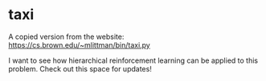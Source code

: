 # taxi
A copied version from the website: https://cs.brown.edu/~mlittman/bin/taxi.py

I want to see how hierarchical reinforcement learning can be applied to this problem. Check out this space for updates!

